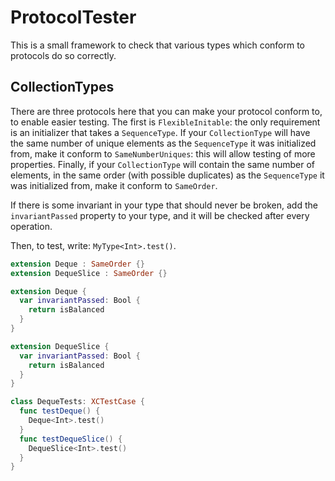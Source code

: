 # ProtocolTester #

This is a small framework to check that various types which conform to protocols do so correctly.

## CollectionTypes ##

There are three protocols here that you can make your protocol conform to, to enable easier testing. The first is `FlexibleInitable`: the only requirement is an initializer that takes a `SequenceType`. If your `CollectionType` will have the same number of unique elements as the `SequenceType` it was initialized from, make it conform to `SameNumberUniques`: this will allow testing of more properties. Finally, if your `CollectionType` will contain the same number of elements, in the same order (with possible duplicates) as the `SequenceType` it was initialized from, make it conform to `SameOrder`.

If there is some invariant in your type that should never be broken, add the `invariantPassed` property to your type, and it will be checked after every operation.

Then, to test, write: `MyType<Int>.test()`.

```swift
extension Deque : SameOrder {}
extension DequeSlice : SameOrder {}

extension Deque {
  var invariantPassed: Bool {
    return isBalanced
  }
}

extension DequeSlice {
  var invariantPassed: Bool {
    return isBalanced
  }
}

class DequeTests: XCTestCase {
  func testDeque() {
    Deque<Int>.test()
  }
  func testDequeSlice() {
    DequeSlice<Int>.test()
  }
}
```
